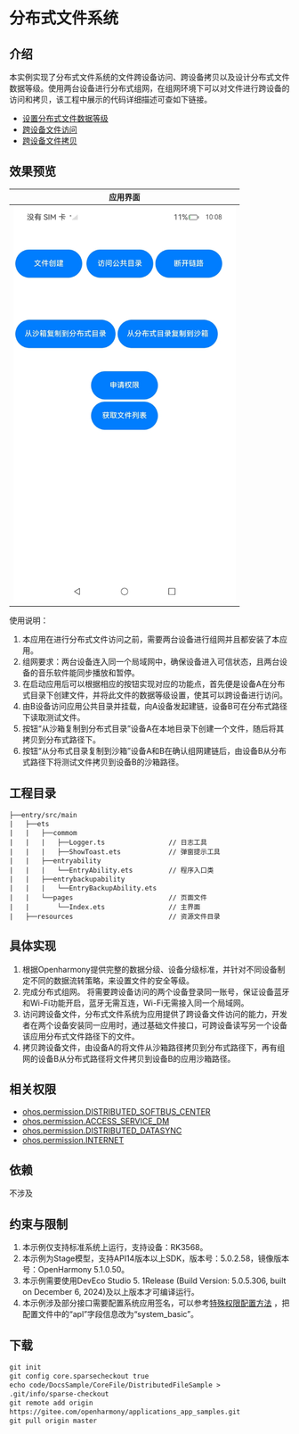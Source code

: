 # 分布式文件系统

## 介绍

本实例实现了分布式文件系统的文件跨设备访问、跨设备拷贝以及设计分布式文件数据等级。使用两台设备进行分布式组网，在组网环境下可以对文件进行跨设备的访问和拷贝，该工程中展示的代码详细描述可查如下链接。

- [ 设置分布式文件数据等级](https://gitee.com/openharmony/docs/blob/OpenHarmony-5.0.1-Release/zh-cn/application-dev/file-management/set-security-label.md)
- [ 跨设备文件访问](https://gitee.com/openharmony/docs/blob/OpenHarmony-5.0.1-Release/zh-cn/application-dev/file-management/file-access-across-devices.md)
- [ 跨设备文件拷贝](https://gitee.com/openharmony/docs/blob/OpenHarmony-5.0.1-Release/zh-cn/application-dev/file-management/file-copy-across-devices.md)

## 效果预览

|                      应用界面                      |
| :------------------------------------------------: |
| <img src="./screenshots/start.jpg" width = "400"/> |

使用说明：

1. 本应用在进行分布式文件访问之前，需要两台设备进行组网并且都安装了本应用。
2. 组网要求：两台设备连入同一个局域网中，确保设备进入可信状态，且两台设备的音乐软件能同步播放和暂停。
3. 在启动应用后可以根据相应的按钮实现对应的功能点，首先便是设备A在分布式目录下创建文件，并将此文件的数据等级设置，使其可以跨设备进行访问。
4. 由B设备访问应用公共目录并挂载，向A设备发起建链，设备B可在分布式路径下读取测试文件。
5. 按钮“从沙箱复制到分布式目录”设备A在本地目录下创建一个文件，随后将其拷贝到分布式路径下。
6. 按钮“从分布式目录复制到沙箱”设备A和B在确认组网建链后，由设备B从分布式路径下将测试文件拷贝到设备B的沙箱路径。

## 工程目录

```
├──entry/src/main
|	├──ets
|	|	├──commom
|	|	|	├──Logger.ts				// 日志工具
|	|	|	├──ShowToast.ets			// 弹窗提示工具
|	|	├──entryability
|	|	|	└──EntryAbility.ets         // 程序入口类
|	|	├──entrybackupability
|	|	|	└──EntryBackupAbility.ets   
|	|	└──pages                        // 页面文件
|	|		└──Index.ets 				// 主界面
|	├──resources						// 资源文件目录	
```

## 具体实现

1. 根据Openharmony提供完整的数据分级、设备分级标准，并针对不同设备制定不同的数据流转策略，来设置文件的安全等级。
2. 完成分布式组网。 将需要跨设备访问的两个设备登录同一账号，保证设备蓝牙和Wi-Fi功能开启，蓝牙无需互连，Wi-Fi无需接入同一个局域网。
3. 访问跨设备文件，分布式文件系统为应用提供了跨设备文件访问的能力，开发者在两个设备安装同一应用时，通过基础文件接口，可跨设备读写另一个设备该应用分布式文件路径下的文件。
4. 拷贝跨设备文件，由设备A的将文件从沙箱路径拷贝到分布式路径下，再有组网的设备B从分布式路径将文件拷贝到设备B的应用沙箱路径。

## 相关权限

- [ohos.permission.DISTRIBUTED_SOFTBUS_CENTER](https://gitee.com/openharmony/docs/blob/OpenHarmony-5.0.1-Release/zh-cn/application-dev/security/AccessToken/permissions-for-system-apps.md#ohospermissiondistributed_softbus_center)
- [ohos.permission.ACCESS_SERVICE_DM](https://gitee.com/openharmony/docs/blob/OpenHarmony-5.0.1-Release/zh-cn/application-dev/security/AccessToken/permissions-for-system-apps.md#ohospermissionaccess_service_dm)
- [ohos.permission.DISTRIBUTED_DATASYNC](https://gitee.com/openharmony/docs/blob/OpenHarmony-5.0.1-Release/zh-cn/application-dev/security/AccessToken/permissions-for-all.md#ohospermissiondistributed_datasync)
- [ohos.permission.INTERNET](https://gitee.com/openharmony/docs/blob/OpenHarmony-5.0.1-Release/zh-cn/application-dev/security/AccessToken/permissions-for-all.md#ohospermissioninternet)

## 依赖

不涉及

## 约束与限制

1. 本示例仅支持标准系统上运行，支持设备：RK3568。
2. 本示例为Stage模型，支持API14版本以上SDK，版本号：5.0.2.58，镜像版本号：OpenHarmony 5.1.0.50。
3. 本示例需要使用DevEco Studio 5. 1Release (Build Version: 5.0.5.306, built on December 6, 2024)及以上版本才可编译运行。
4. 本示例涉及部分接口需要配置系统应用签名，可以参考[特殊权限配置方法](https://gitee.com/openharmony/docs/blob/OpenHarmony-5.0.1-Release/zh-cn/application-dev/security/hapsigntool-overview.md) ，把配置文件中的“apl”字段信息改为“system_basic”。

## 下载

```
git init
git config core.sparsecheckout true
echo code/DocsSample/CoreFile/DistributedFileSample > .git/info/sparse-checkout
git remote add origin https://gitee.com/openharmony/applications_app_samples.git
git pull origin master
```
